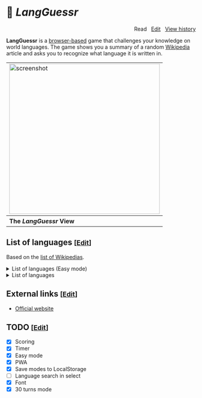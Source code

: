 # 📖 *LangGuessr*

<p align="right">
  Read&nbsp;&nbsp;
  <a href="https://github.com/xiupos/langguessr/edit/main/README.md">Edit</a>&nbsp;&nbsp;
  <a href="https://github.com/xiupos/langguessr/commits/main/README.md">View history</a>
</p>

**LangGuessr** is a [browser-based](https://en.wikipedia.org/wiki/Browser_game) game that challenges your knowledge on world languages. The game shows you a summary of a random [Wikipedia](https://en.wikipedia.org/wiki/Wikipedia) article and asks you to recognize what language it is written in.

<div align="right">
  <table>
    <tbody>
      <tr>
        <td>
          <img width="400" src="https://github.com/xiupos/langguessr/assets/26175482/e9880cfd-4d73-46ad-9a79-60d25c8b71fe" alt="screenshot">
        </td>
      </tr>
      <tr>
        <th align="left">The <i>LangGuessr</i> View</th>
      </tr>
    </tbody>
  </table>
</div>

## List of languages <small>[<a href="https://github.com/xiupos/langguessr/edit/main/README.md">Edit</a>]</small>

Based on the [list of Wikipedias](https://meta.wikimedia.org/wiki/List_of_Wikipedias).

<details>
<summary>List of languages (Easy mode)</summary>

| Code | Name (en) | Name (local) |
| --- | --- | --- |
| [af](https://af.wikipedia.org/wiki/Afrikaans) | Afrikaans | Afrikaans |
| [ar](https://ar.wikipedia.org/wiki/العربية) | Arabic | العربية |
| [arz](https://arz.wikipedia.org/wiki/مصرى) | Egyptian Arabic | مصرى |
| [ast](https://ast.wikipedia.org/wiki/asturianu) | Asturian | asturianu |
| [az](https://az.wikipedia.org/wiki/azərbaycanca) | Azerbaijani | azərbaycanca |
| [azb](https://azb.wikipedia.org/wiki/تۆرکجه) | South Azerbaijani | تۆرکجه |
| [ba](https://ba.wikipedia.org/wiki/башҡортса) | Bashkir | башҡортса |
| [be](https://be.wikipedia.org/wiki/беларуская) | Belarusian | беларуская |
| [be-tarask](https://be-tarask.wikipedia.org/wiki/беларуская_(тарашкевіца)) | Belarusian (Taraškievica orthography) | беларуская (тарашкевіца) |
| [bg](https://bg.wikipedia.org/wiki/български) | Bulgarian | български |
| [bn](https://bn.wikipedia.org/wiki/বাংলা) | Bangla | বাংলা |
| [br](https://br.wikipedia.org/wiki/brezhoneg) | Breton | brezhoneg |
| [bs](https://bs.wikipedia.org/wiki/bosanski) | Bosnian | bosanski |
| [ca](https://ca.wikipedia.org/wiki/català) | Catalan | català |
| [ce](https://ce.wikipedia.org/wiki/нохчийн) | Chechen | нохчийн |
| [ceb](https://ceb.wikipedia.org/wiki/Cebuano) | Cebuano | Cebuano |
| [ckb](https://ckb.wikipedia.org/wiki/کوردی) | Central Kurdish | کوردی |
| [cs](https://cs.wikipedia.org/wiki/čeština) | Czech | čeština |
| [cv](https://cv.wikipedia.org/wiki/чӑвашла) | Chuvash | чӑвашла |
| [cy](https://cy.wikipedia.org/wiki/Cymraeg) | Welsh | Cymraeg |
| [da](https://da.wikipedia.org/wiki/dansk) | Danish | dansk |
| [de](https://de.wikipedia.org/wiki/Deutsch) | German | Deutsch |
| [el](https://el.wikipedia.org/wiki/Ελληνικά) | Greek | Ελληνικά |
| [en](https://en.wikipedia.org/wiki/English) | English | English |
| [eo](https://eo.wikipedia.org/wiki/Esperanto) | Esperanto | Esperanto |
| [es](https://es.wikipedia.org/wiki/español) | Spanish | español |
| [et](https://et.wikipedia.org/wiki/eesti) | Estonian | eesti |
| [eu](https://eu.wikipedia.org/wiki/euskara) | Basque | euskara |
| [fa](https://fa.wikipedia.org/wiki/فارسی) | Persian | فارسی |
| [fi](https://fi.wikipedia.org/wiki/suomi) | Finnish | suomi |
| [fr](https://fr.wikipedia.org/wiki/français) | French | français |
| [fy](https://fy.wikipedia.org/wiki/Frysk) | Western Frisian | Frysk |
| [ga](https://ga.wikipedia.org/wiki/Gaeilge) | Irish | Gaeilge |
| [gl](https://gl.wikipedia.org/wiki/galego) | Galician | galego |
| [he](https://he.wikipedia.org/wiki/עברית) | Hebrew | עברית |
| [hi](https://hi.wikipedia.org/wiki/हिन्दी) | Hindi | हिन्दी |
| [hr](https://hr.wikipedia.org/wiki/hrvatski) | Croatian | hrvatski |
| [ht](https://ht.wikipedia.org/wiki/Kreyòl_ayisyen) | Haitian Creole | Kreyòl ayisyen |
| [hu](https://hu.wikipedia.org/wiki/magyar) | Hungarian | magyar |
| [hy](https://hy.wikipedia.org/wiki/հայերեն) | Armenian | հայերեն |
| [id](https://id.wikipedia.org/wiki/Bahasa_Indonesia) | Indonesian | Bahasa Indonesia |
| [is](https://is.wikipedia.org/wiki/íslenska) | Icelandic | íslenska |
| [it](https://it.wikipedia.org/wiki/italiano) | Italian | italiano |
| [ja](https://ja.wikipedia.org/wiki/日本語) | Japanese | 日本語 |
| [jv](https://jv.wikipedia.org/wiki/Jawa) | Javanese | Jawa |
| [ka](https://ka.wikipedia.org/wiki/ქართული) | Georgian | ქართული |
| [kk](https://kk.wikipedia.org/wiki/қазақша) | Kazakh | қазақша |
| [ko](https://ko.wikipedia.org/wiki/한국어) | Korean | 한국어 |
| [ku](https://ku.wikipedia.org/wiki/kurdî) | Kurdish | kurdî |
| [ky](https://ky.wikipedia.org/wiki/кыргызча) | Kyrgyz | кыргызча |
| [la](https://la.wikipedia.org/wiki/Latina) | Latin | Latina |
| [lb](https://lb.wikipedia.org/wiki/Lëtzebuergesch) | Luxembourgish | Lëtzebuergesch |
| [lld](https://lld.wikipedia.org/wiki/Ladin) | Ladin | Ladin |
| [lmo](https://lmo.wikipedia.org/wiki/lombard) | Lombard | lombard |
| [lt](https://lt.wikipedia.org/wiki/lietuvių) | Lithuanian | lietuvių |
| [lv](https://lv.wikipedia.org/wiki/latviešu) | Latvian | latviešu |
| [mg](https://mg.wikipedia.org/wiki/Malagasy) | Malagasy | Malagasy |
| [min](https://min.wikipedia.org/wiki/Minangkabau) | Minangkabau | Minangkabau |
| [mk](https://mk.wikipedia.org/wiki/македонски) | Macedonian | македонски |
| [ml](https://ml.wikipedia.org/wiki/മലയാളം) | Malayalam | മലയാളം |
| [mr](https://mr.wikipedia.org/wiki/मराठी) | Marathi | मराठी |
| [ms](https://ms.wikipedia.org/wiki/Bahasa_Melayu) | Malay | Bahasa Melayu |
| [my](https://my.wikipedia.org/wiki/မြန်မာဘာသာ) | Burmese | မြန်မာဘာသာ |
| [nds](https://nds.wikipedia.org/wiki/Plattdüütsch) | Low German | Plattdüütsch |
| [new](https://new.wikipedia.org/wiki/नेपाल_भाषा) | Newari | नेपाल भाषा |
| [nl](https://nl.wikipedia.org/wiki/Nederlands) | Dutch | Nederlands |
| [nn](https://nn.wikipedia.org/wiki/norsk_nynorsk) | Norwegian Nynorsk | norsk nynorsk |
| [no](https://no.wikipedia.org/wiki/norsk) | Norwegian | norsk |
| [oc](https://oc.wikipedia.org/wiki/occitan) | Occitan | occitan |
| [pl](https://pl.wikipedia.org/wiki/polski) | Polish | polski |
| [pms](https://pms.wikipedia.org/wiki/Piemontèis) | Piedmontese | Piemontèis |
| [pnb](https://pnb.wikipedia.org/wiki/پنجابی) | Western Punjabi | پنجابی |
| [pt](https://pt.wikipedia.org/wiki/português) | Portuguese | português |
| [ro](https://ro.wikipedia.org/wiki/română) | Romanian | română |
| [ru](https://ru.wikipedia.org/wiki/русский) | Russian | русский |
| [sh](https://sh.wikipedia.org/wiki/srpskohrvatski) | Serbo-Croatian | srpskohrvatski / српскохрватски |
| [simple](https://simple.wikipedia.org/wiki/Simple_English) | Simple English | Simple English |
| [sk](https://sk.wikipedia.org/wiki/slovenčina) | Slovak | slovenčina |
| [sl](https://sl.wikipedia.org/wiki/slovenščina) | Slovenian | slovenščina |
| [sq](https://sq.wikipedia.org/wiki/shqip) | Albanian | shqip |
| [sr](https://sr.wikipedia.org/wiki/српски) | Serbian | српски / srpski |
| [su](https://su.wikipedia.org/wiki/Sunda) | Sundanese | Sunda |
| [sv](https://sv.wikipedia.org/wiki/svenska) | Swedish | svenska |
| [sw](https://sw.wikipedia.org/wiki/Kiswahili) | Swahili | Kiswahili |
| [szl](https://szl.wikipedia.org/wiki/ślůnski) | Silesian | ślůnski |
| [ta](https://ta.wikipedia.org/wiki/தமிழ்) | Tamil | தமிழ் |
| [te](https://te.wikipedia.org/wiki/తెలుగు) | Telugu | తెలుగు |
| [tg](https://tg.wikipedia.org/wiki/тоҷикӣ) | Tajik | тоҷикӣ |
| [th](https://th.wikipedia.org/wiki/ไทย) | Thai | ไทย |
| [tr](https://tr.wikipedia.org/wiki/Türkçe) | Turkish | Türkçe |
| [tt](https://tt.wikipedia.org/wiki/татарча) | Tatar | татарча / tatarça |
| [uk](https://uk.wikipedia.org/wiki/українська) | Ukrainian | українська |
| [ur](https://ur.wikipedia.org/wiki/اردو) | Urdu | اردو |
| [uz](https://uz.wikipedia.org/wiki/oʻzbekcha) | Uzbek | oʻzbekcha / ўзбекча |
| [vec](https://vec.wikipedia.org/wiki/vèneto) | Venetian | vèneto |
| [vi](https://vi.wikipedia.org/wiki/Tiếng_Việt) | Vietnamese | Tiếng Việt |
| [war](https://war.wikipedia.org/wiki/Winaray) | Waray | Winaray |
| [zh](https://zh.wikipedia.org/wiki/中文) | Chinese | 中文 |
| [zh-min-nan](https://zh-min-nan.wikipedia.org/wiki/Bân-lâm-gú) | Min Nan Chinese | Bân-lâm-gú |
| [zh-yue](https://zh-yue.wikipedia.org/wiki/粵語) | Cantonese | 粵語 |
</details>

<details>
<summary>List of languages</summary>

| Code | Name (en) | Name (local) |
| --- | --- | --- |
| [ab](https://ab.wikipedia.org/wiki/аԥсшәа) | Abkhazian | аԥсшәа | |
| [ace](https://ace.wikipedia.org/wiki/Acèh) | Achinese | Acèh | |
| [ady](https://ady.wikipedia.org/wiki/адыгабзэ) | Adyghe | адыгабзэ | |
| [af](https://af.wikipedia.org/wiki/Afrikaans) | Afrikaans | Afrikaans | |
| [als](https://als.wikipedia.org/wiki/Alemannisch) | Alemannic | Alemannisch | |
| [alt](https://alt.wikipedia.org/wiki/алтай_тил) | Southern Altai | алтай тил | |
| [am](https://am.wikipedia.org/wiki/አማርኛ) | Amharic | አማርኛ | |
| [ami](https://ami.wikipedia.org/wiki/Pangcah) | Amis | Pangcah | |
| [an](https://an.wikipedia.org/wiki/aragonés) | Aragonese | aragonés | |
| [ang](https://ang.wikipedia.org/wiki/Ænglisc) | Old english | Ænglisc | |
| [anp](https://anp.wikipedia.org/wiki/अंगिका) | Angika | अंगिका | |
| [ar](https://ar.wikipedia.org/wiki/العربية) | Arabic | العربية | |
| [arc](https://arc.wikipedia.org/wiki/ܐܪܡܝܐ) | Aramaic | ܐܪܡܝܐ | |
| [ary](https://ary.wikipedia.org/wiki/الدارجة) | Moroccan Arabic | الدارجة | |
| [arz](https://arz.wikipedia.org/wiki/مصرى) | Egyptian Arabic | مصرى | |
| [as](https://as.wikipedia.org/wiki/অসমীয়া) | Assamese | অসমীয়া | |
| [ast](https://ast.wikipedia.org/wiki/asturianu) | Asturian | asturianu | |
| [atj](https://atj.wikipedia.org/wiki/Atikamekw) | Atikamekw | Atikamekw | |
| [av](https://av.wikipedia.org/wiki/авар) | Avaric | авар | |
| [avk](https://avk.wikipedia.org/wiki/Kotava) | Kotava | Kotava | |
| [awa](https://awa.wikipedia.org/wiki/अवधी) | Awadhi | अवधी | |
| [ay](https://ay.wikipedia.org/wiki/Aymar_aru) | Aymara | Aymar aru | |
| [az](https://az.wikipedia.org/wiki/azərbaycanca) | Azerbaijani | azərbaycanca | |
| [azb](https://azb.wikipedia.org/wiki/تۆرکجه) | South Azerbaijani | تۆرکجه | |
| [ba](https://ba.wikipedia.org/wiki/башҡортса) | Bashkir | башҡортса | |
| [ban](https://ban.wikipedia.org/wiki/Basa_Bali) | Balinese | Basa Bali | |
| [bar](https://bar.wikipedia.org/wiki/Boarisch) | Bavarian | Boarisch | |
| [bat-smg](https://bat-smg.wikipedia.org/wiki/žemaitėška) | Samogitian | žemaitėška | |
| [bcl](https://bcl.wikipedia.org/wiki/Bikol_Central) | Central Bikol | Bikol Central | |
| [be](https://be.wikipedia.org/wiki/беларуская) | Belarusian | беларуская | |
| [be-tarask](https://be-tarask.wikipedia.org/wiki/беларуская_(тарашкевіца)) | Belarusian (Taraškievica orthography) | беларуская (тарашкевіца) | |
| [bg](https://bg.wikipedia.org/wiki/български) | Bulgarian | български | |
| [bh](https://bh.wikipedia.org/wiki/भोजपुरी) | Bhojpuri | भोजपुरी | |
| [bi](https://bi.wikipedia.org/wiki/Bislama) | Bislama | Bislama | |
| [bjn](https://bjn.wikipedia.org/wiki/Banjar) | Banjar | Banjar | |
| [blk](https://blk.wikipedia.org/wiki/ပအိုဝ်ႏဘာႏသာႏ) | Pa'O | ပအိုဝ်ႏဘာႏသာႏ | |
| [bm](https://bm.wikipedia.org/wiki/bamanankan) | Bambara | bamanankan | |
| [bn](https://bn.wikipedia.org/wiki/বাংলা) | Bangla | বাংলা | |
| [bo](https://bo.wikipedia.org/wiki/བོད་ཡིག) | Tibetan | བོད་ཡིག | |
| [bpy](https://bpy.wikipedia.org/wiki/বিষ্ণুপ্রিয়া_মণিপুরী) | Bishnupriya | বিষ্ণুপ্রিয়া মণিপুরী | |
| [br](https://br.wikipedia.org/wiki/brezhoneg) | Breton | brezhoneg | |
| [bs](https://bs.wikipedia.org/wiki/bosanski) | Bosnian | bosanski | |
| [bug](https://bug.wikipedia.org/wiki/Basa_Ugi) | Buginese | Basa Ugi | |
| [bxr](https://bxr.wikipedia.org/wiki/буряад) | Russia Buriat | буряад | |
| [ca](https://ca.wikipedia.org/wiki/català) | Catalan | català | |
| [cbk-zam](https://cbk-zam.wikipedia.org/wiki/Chavacano_de_Zamboanga) | Chavacano | Chavacano de Zamboanga | |
| [cdo](https://cdo.wikipedia.org/wiki/閩東語) | Min Dong Chinese | 閩東語 / Mìng-dĕ̤ng-ngṳ̄ | |
| [ce](https://ce.wikipedia.org/wiki/нохчийн) | Chechen | нохчийн | |
| [ceb](https://ceb.wikipedia.org/wiki/Cebuano) | Cebuano | Cebuano | |
| [ch](https://ch.wikipedia.org/wiki/Chamoru) | Chamorro | Chamoru | |
| [chr](https://chr.wikipedia.org/wiki/ᏣᎳᎩ) | Cherokee | ᏣᎳᎩ | |
| [chy](https://chy.wikipedia.org/wiki/Tsetsêhestâhese) | Cheyenne | Tsetsêhestâhese | |
| [ckb](https://ckb.wikipedia.org/wiki/کوردی) | Central Kurdish | کوردی | |
| [co](https://co.wikipedia.org/wiki/corsu) | Corsican | corsu | |
| [cr](https://cr.wikipedia.org/wiki/Nēhiyawēwin) | Cree | Nēhiyawēwin / ᓀᐦᐃᔭᐍᐏᐣ | |
| [crh](https://crh.wikipedia.org/wiki/qırımtatarca) | Crimean Tatar | qırımtatarca | |
| [cs](https://cs.wikipedia.org/wiki/čeština) | Czech | čeština | |
| [csb](https://csb.wikipedia.org/wiki/kaszëbsczi) | Kashubian | kaszëbsczi | |
| [cu](https://cu.wikipedia.org/wiki/словѣньскъ) | Church Slavic | словѣньскъ / ⰔⰎⰑⰂⰡⰐⰠⰔⰍⰟ | |
| [cv](https://cv.wikipedia.org/wiki/чӑвашла) | Chuvash | чӑвашла | |
| [cy](https://cy.wikipedia.org/wiki/Cymraeg) | Welsh | Cymraeg | |
| [da](https://da.wikipedia.org/wiki/dansk) | Danish | dansk | |
| [dag](https://dag.wikipedia.org/wiki/dagbanli) | Dagbani | dagbanli | |
| [de](https://de.wikipedia.org/wiki/Deutsch) | German | Deutsch | |
| [din](https://din.wikipedia.org/wiki/Thuɔŋjäŋ) | Dinka | Thuɔŋjäŋ | |
| [diq](https://diq.wikipedia.org/wiki/Zazaki) | Zazaki | Zazaki | |
| [dsb](https://dsb.wikipedia.org/wiki/dolnoserbski) | Lower Sorbian | dolnoserbski | |
| [dty](https://dty.wikipedia.org/wiki/डोटेली) | Doteli | डोटेली | |
| [dv](https://dv.wikipedia.org/wiki/ދިވެހިބަސް) | Divehi | ދިވެހިބަސް | |
| [dz](https://dz.wikipedia.org/wiki/ཇོང་ཁ) | Dzongkha | ཇོང་ཁ | |
| [ee](https://ee.wikipedia.org/wiki/eʋegbe) | Ewe | eʋegbe | |
| [el](https://el.wikipedia.org/wiki/Ελληνικά) | Greek | Ελληνικά | |
| [eml](https://eml.wikipedia.org/wiki/emiliàn_e_rumagnòl) | Emiliano-Romagnolo | emiliàn e rumagnòl | |
| [en](https://en.wikipedia.org/wiki/english) | english | english | |
| [eo](https://eo.wikipedia.org/wiki/Esperanto) | Esperanto | Esperanto | |
| [es](https://es.wikipedia.org/wiki/español) | Spanish | español | |
| [et](https://et.wikipedia.org/wiki/eesti) | Estonian | eesti | |
| [eu](https://eu.wikipedia.org/wiki/euskara) | Basque | euskara | |
| [ext](https://ext.wikipedia.org/wiki/estremeñu) | Extremaduran | estremeñu | |
| [fa](https://fa.wikipedia.org/wiki/فارسی) | Persian | فارسی | |
| [fat](https://fat.wikipedia.org/wiki/mfantse) | Fanti | mfantse | |
| [ff](https://ff.wikipedia.org/wiki/Fulfulde) | Fula | Fulfulde | |
| [fi](https://fi.wikipedia.org/wiki/suomi) | Finnish | suomi | |
| [fiu-vro](https://fiu-vro.wikipedia.org/wiki/võro) | Võro | võro | |
| [fj](https://fj.wikipedia.org/wiki/Na_Vosa_Vakaviti) | Fijian | Na Vosa Vakaviti | |
| [fo](https://fo.wikipedia.org/wiki/føroyskt) | Faroese | føroyskt | |
| [fr](https://fr.wikipedia.org/wiki/français) | French | français | |
| [frp](https://frp.wikipedia.org/wiki/arpetan) | Arpitan | arpetan | |
| [frr](https://frr.wikipedia.org/wiki/Nordfriisk) | Northern Frisian | Nordfriisk | |
| [fur](https://fur.wikipedia.org/wiki/furlan) | Friulian | furlan | |
| [fy](https://fy.wikipedia.org/wiki/Frysk) | Western Frisian | Frysk | |
| [ga](https://ga.wikipedia.org/wiki/Gaeilge) | Irish | Gaeilge | |
| [gag](https://gag.wikipedia.org/wiki/Gagauz) | Gagauz | Gagauz | |
| [gan](https://gan.wikipedia.org/wiki/贛語) | Gan Chinese | 贛語 | |
| [gcr](https://gcr.wikipedia.org/wiki/kriyòl_gwiyannen) | Guianan Creole | kriyòl gwiyannen | |
| [gd](https://gd.wikipedia.org/wiki/Gàidhlig) | Scottish Gaelic | Gàidhlig | |
| [gl](https://gl.wikipedia.org/wiki/galego) | Galician | galego | |
| [glk](https://glk.wikipedia.org/wiki/گیلکی) | Gilaki | گیلکی | |
| [gn](https://gn.wikipedia.org/wiki/Avañe'ẽ) | Guarani | Avañe'ẽ | |
| [gom](https://gom.wikipedia.org/wiki/गोंयची_कोंकणी) | Goan Konkani | गोंयची कोंकणी / Gõychi Konknni | |
| [gor](https://gor.wikipedia.org/wiki/Bahasa_Hulontalo) | Gorontalo | Bahasa Hulontalo | |
| [got](https://got.wikipedia.org/wiki/𐌲𐌿𐍄𐌹𐍃𐌺) | Gothic | 𐌲𐌿𐍄𐌹𐍃𐌺 | |
| [gpe](https://gpe.wikipedia.org/wiki/Ghanaian_Pidgin) | Ghanaian Pidgin | Ghanaian Pidgin | |
| [gu](https://gu.wikipedia.org/wiki/ગુજરાતી) | Gujarati | ગુજરાતી | |
| [guc](https://guc.wikipedia.org/wiki/wayuunaiki) | Wayuu | wayuunaiki | |
| [gur](https://gur.wikipedia.org/wiki/farefare) | Frafra | farefare | |
| [guw](https://guw.wikipedia.org/wiki/gungbe) | Gun | gungbe | |
| [gv](https://gv.wikipedia.org/wiki/Gaelg) | Manx | Gaelg | |
| [ha](https://ha.wikipedia.org/wiki/Hausa) | Hausa | Hausa | |
| [hak](https://hak.wikipedia.org/wiki/客家語) | Hakka Chinese | 客家語/Hak-kâ-ngî | |
| [haw](https://haw.wikipedia.org/wiki/Hawaiʻi) | Hawaiian | Hawaiʻi | |
| [he](https://he.wikipedia.org/wiki/עברית) | Hebrew | עברית | |
| [hi](https://hi.wikipedia.org/wiki/हिन्दी) | Hindi | हिन्दी | |
| [hif](https://hif.wikipedia.org/wiki/Fiji_Hindi) | Fiji Hindi | Fiji Hindi | |
| [hr](https://hr.wikipedia.org/wiki/hrvatski) | Croatian | hrvatski | |
| [hsb](https://hsb.wikipedia.org/wiki/hornjoserbsce) | Upper Sorbian | hornjoserbsce | |
| [ht](https://ht.wikipedia.org/wiki/Kreyòl_ayisyen) | Haitian Creole | Kreyòl ayisyen | |
| [hu](https://hu.wikipedia.org/wiki/magyar) | Hungarian | magyar | |
| [hy](https://hy.wikipedia.org/wiki/հայերեն) | Armenian | հայերեն | |
| [hyw](https://hyw.wikipedia.org/wiki/Արեւմտահայերէն) | Western Armenian | Արեւմտահայերէն | |
| [ia](https://ia.wikipedia.org/wiki/interlingua) | Interlingua | interlingua | |
| [id](https://id.wikipedia.org/wiki/Bahasa_Indonesia) | Indonesian | Bahasa Indonesia | |
| [ie](https://ie.wikipedia.org/wiki/Interlingue) | Interlingue | Interlingue | |
| [ig](https://ig.wikipedia.org/wiki/Igbo) | Igbo | Igbo | |
| [ik](https://ik.wikipedia.org/wiki/Iñupiatun) | Inupiaq | Iñupiatun | |
| [ilo](https://ilo.wikipedia.org/wiki/Ilokano) | Iloko | Ilokano | |
| [inh](https://inh.wikipedia.org/wiki/гӀалгӀай) | Ingush | гӀалгӀай | |
| [io](https://io.wikipedia.org/wiki/Ido) | Ido | Ido | |
| [is](https://is.wikipedia.org/wiki/íslenska) | Icelandic | íslenska | |
| [it](https://it.wikipedia.org/wiki/italiano) | Italian | italiano | |
| [iu](https://iu.wikipedia.org/wiki/ᐃᓄᒃᑎᑐᑦ) | Inuktitut | ᐃᓄᒃᑎᑐᑦ / inuktitut | |
| [ja](https://ja.wikipedia.org/wiki/日本語) | Japanese | 日本語 | |
| [jam](https://jam.wikipedia.org/wiki/Patois) | Jamaican Creole english | Patois | |
| [jbo](https://jbo.wikipedia.org/wiki/la_.lojban.) | Lojban | la .lojban. | |
| [jv](https://jv.wikipedia.org/wiki/Jawa) | Javanese | Jawa | |
| [ka](https://ka.wikipedia.org/wiki/ქართული) | Georgian | ქართული | |
| [kaa](https://kaa.wikipedia.org/wiki/Qaraqalpaqsha) | Kara-Kalpak | Qaraqalpaqsha | |
| [kab](https://kab.wikipedia.org/wiki/Taqbaylit) | Kabyle | Taqbaylit | |
| [kbd](https://kbd.wikipedia.org/wiki/адыгэбзэ) | Kabardian | адыгэбзэ | |
| [kbp](https://kbp.wikipedia.org/wiki/Kabɩyɛ) | Kabiye | Kabɩyɛ | |
| [kcg](https://kcg.wikipedia.org/wiki/Tyap) | Tyap | Tyap | |
| [kg](https://kg.wikipedia.org/wiki/Kongo) | Kongo | Kongo | |
| [ki](https://ki.wikipedia.org/wiki/Gĩkũyũ) | Kikuyu | Gĩkũyũ | |
| [kk](https://kk.wikipedia.org/wiki/қазақша) | Kazakh | қазақша | |
| [kl](https://kl.wikipedia.org/wiki/kalaallisut) | Kalaallisut | kalaallisut | |
| [km](https://km.wikipedia.org/wiki/ភាសាខ្មែរ) | Khmer | ភាសាខ្មែរ | |
| [kn](https://kn.wikipedia.org/wiki/ಕನ್ನಡ) | Kannada | ಕನ್ನಡ | |
| [ko](https://ko.wikipedia.org/wiki/한국어) | Korean | 한국어 | |
| [koi](https://koi.wikipedia.org/wiki/перем_коми) | Komi-Permyak | перем коми | |
| [krc](https://krc.wikipedia.org/wiki/къарачай-малкъар) | Karachay-Balkar | къарачай-малкъар | |
| [ks](https://ks.wikipedia.org/wiki/कॉशुर) | Kashmiri | कॉशुर / کٲشُر | |
| [ksh](https://ksh.wikipedia.org/wiki/Ripoarisch) | Colognian | Ripoarisch | |
| [ku](https://ku.wikipedia.org/wiki/kurdî) | Kurdish | kurdî | |
| [kv](https://kv.wikipedia.org/wiki/коми) | Komi | коми | |
| [kw](https://kw.wikipedia.org/wiki/kernowek) | Cornish | kernowek | |
| [ky](https://ky.wikipedia.org/wiki/кыргызча) | Kyrgyz | кыргызча | |
| [la](https://la.wikipedia.org/wiki/Latina) | Latin | Latina | |
| [lad](https://lad.wikipedia.org/wiki/Ladino) | Ladino | Ladino | |
| [lb](https://lb.wikipedia.org/wiki/Lëtzebuergesch) | Luxembourgish | Lëtzebuergesch | |
| [lbe](https://lbe.wikipedia.org/wiki/лакку) | Lak | лакку | |
| [lez](https://lez.wikipedia.org/wiki/лезги) | Lezghian | лезги | |
| [lfn](https://lfn.wikipedia.org/wiki/Lingua_Franca_Nova) | Lingua Franca Nova | Lingua Franca Nova | |
| [lg](https://lg.wikipedia.org/wiki/Luganda) | Ganda | Luganda | |
| [li](https://li.wikipedia.org/wiki/Limburgs) | Limburgish | Limburgs | |
| [lij](https://lij.wikipedia.org/wiki/Ligure) | Ligurian | Ligure | |
| [lld](https://lld.wikipedia.org/wiki/Ladin) | Ladin | Ladin | |
| [lmo](https://lmo.wikipedia.org/wiki/lombard) | Lombard | lombard | |
| [ln](https://ln.wikipedia.org/wiki/lingála) | Lingala | lingála | |
| [lo](https://lo.wikipedia.org/wiki/ລາວ) | Lao | ລາວ | |
| [lt](https://lt.wikipedia.org/wiki/lietuvių) | Lithuanian | lietuvių | |
| [ltg](https://ltg.wikipedia.org/wiki/latgaļu) | Latgalian | latgaļu | |
| [lv](https://lv.wikipedia.org/wiki/latviešu) | Latvian | latviešu | |
| [mad](https://mad.wikipedia.org/wiki/Madhurâ) | Madurese | Madhurâ | |
| [mai](https://mai.wikipedia.org/wiki/मैथिली) | Maithili | मैथिली | |
| [map-bms](https://map-bms.wikipedia.org/wiki/Basa_Banyumasan) | Basa Banyumasan | Basa Banyumasan | |
| [mdf](https://mdf.wikipedia.org/wiki/мокшень) | Moksha | мокшень | |
| [mg](https://mg.wikipedia.org/wiki/Malagasy) | Malagasy | Malagasy | |
| [mhr](https://mhr.wikipedia.org/wiki/олык_марий) | Eastern Mari | олык марий | |
| [mi](https://mi.wikipedia.org/wiki/Māori) | Māori | Māori | |
| [min](https://min.wikipedia.org/wiki/Minangkabau) | Minangkabau | Minangkabau | |
| [mk](https://mk.wikipedia.org/wiki/македонски) | Macedonian | македонски | |
| [ml](https://ml.wikipedia.org/wiki/മലയാളം) | Malayalam | മലയാളം | |
| [mn](https://mn.wikipedia.org/wiki/монгол) | Mongolian | монгол | |
| [mni](https://mni.wikipedia.org/wiki/ꯃꯤꯇꯩ_ꯂꯣꯟ) | Manipuri | ꯃꯤꯇꯩ ꯂꯣꯟ | |
| [mnw](https://mnw.wikipedia.org/wiki/ဘာသာ_မန်) | Mon | ဘာသာ မန် | |
| [mr](https://mr.wikipedia.org/wiki/मराठी) | Marathi | मराठी | |
| [mrj](https://mrj.wikipedia.org/wiki/кырык_мары) | Western Mari | кырык мары | |
| [ms](https://ms.wikipedia.org/wiki/Bahasa_Melayu) | Malay | Bahasa Melayu | |
| [mt](https://mt.wikipedia.org/wiki/Malti) | Maltese | Malti | |
| [mwl](https://mwl.wikipedia.org/wiki/Mirandés) | Mirandese | Mirandés | |
| [my](https://my.wikipedia.org/wiki/မြန်မာဘာသာ) | Burmese | မြန်မာဘာသာ | |
| [myv](https://myv.wikipedia.org/wiki/эрзянь) | Erzya | эрзянь | |
| [mzn](https://mzn.wikipedia.org/wiki/مازِرونی) | Mazanderani | مازِرونی | |
| [nah](https://nah.wikipedia.org/wiki/Nāhuatl) | Nāhuatl | Nāhuatl | |
| [nap](https://nap.wikipedia.org/wiki/Napulitano) | Neapolitan | Napulitano | |
| [nds](https://nds.wikipedia.org/wiki/Plattdüütsch) | Low German | Plattdüütsch | |
| [nds-nl](https://nds-nl.wikipedia.org/wiki/Nedersaksies) | Low Saxon | Nedersaksies | |
| [ne](https://ne.wikipedia.org/wiki/नेपाली) | Nepali | नेपाली | |
| [new](https://new.wikipedia.org/wiki/नेपाल_भाषा) | Newari | नेपाल भाषा | |
| [nia](https://nia.wikipedia.org/wiki/Li_Niha) | Nias | Li Niha | |
| [nl](https://nl.wikipedia.org/wiki/Nederlands) | Dutch | Nederlands | |
| [nn](https://nn.wikipedia.org/wiki/norsk_nynorsk) | Norwegian Nynorsk | norsk nynorsk | |
| [no](https://no.wikipedia.org/wiki/norsk) | Norwegian | norsk | |
| [nov](https://nov.wikipedia.org/wiki/Novial) | Novial | Novial | |
| [nqo](https://nqo.wikipedia.org/wiki/ߒߞߏ) | N’Ko | ߒߞߏ | |
| [nrm](https://nrm.wikipedia.org/wiki/Nouormand) | Norman | Nouormand | |
| [nso](https://nso.wikipedia.org/wiki/Sesotho_sa_Leboa) | Northern Sotho | Sesotho sa Leboa | |
| [nv](https://nv.wikipedia.org/wiki/Diné_bizaad) | Navajo | Diné bizaad | |
| [ny](https://ny.wikipedia.org/wiki/Chi-Chewa) | Nyanja | Chi-Chewa | |
| [oc](https://oc.wikipedia.org/wiki/occitan) | Occitan | occitan | |
| [olo](https://olo.wikipedia.org/wiki/livvinkarjala) | Livvi-Karelian | livvinkarjala | |
| [om](https://om.wikipedia.org/wiki/Oromoo) | Oromo | Oromoo | |
| [or](https://or.wikipedia.org/wiki/ଓଡ଼ିଆ) | Odia | ଓଡ଼ିଆ | |
| [os](https://os.wikipedia.org/wiki/ирон) | Ossetic | ирон | |
| [pa](https://pa.wikipedia.org/wiki/ਪੰਜਾਬੀ) | Punjabi | ਪੰਜਾਬੀ | |
| [pag](https://pag.wikipedia.org/wiki/Pangasinan) | Pangasinan | Pangasinan | |
| [pam](https://pam.wikipedia.org/wiki/Kapampangan) | Pampanga | Kapampangan | |
| [pap](https://pap.wikipedia.org/wiki/Papiamentu) | Papiamento | Papiamentu | |
| [pcd](https://pcd.wikipedia.org/wiki/Picard) | Picard | Picard | |
| [pcm](https://pcm.wikipedia.org/wiki/Naijá) | Nigerian Pidgin | Naijá | |
| [pdc](https://pdc.wikipedia.org/wiki/Deitsch) | Pennsylvania German | Deitsch | |
| [pfl](https://pfl.wikipedia.org/wiki/Pälzisch) | Palatine German | Pälzisch | |
| [pi](https://pi.wikipedia.org/wiki/पालि) | Pali | पालि | |
| [pih](https://pih.wikipedia.org/wiki/Norfuk) | Norfuk / Pitkern | Norfuk / Pitkern | |
| [pl](https://pl.wikipedia.org/wiki/polski) | Polish | polski | |
| [pms](https://pms.wikipedia.org/wiki/Piemontèis) | Piedmontese | Piemontèis | |
| [pnb](https://pnb.wikipedia.org/wiki/پنجابی) | Western Punjabi | پنجابی | |
| [pnt](https://pnt.wikipedia.org/wiki/Ποντιακά) | Pontic | Ποντιακά | |
| [ps](https://ps.wikipedia.org/wiki/پښتو) | Pashto | پښتو | |
| [pt](https://pt.wikipedia.org/wiki/português) | Portuguese | português | |
| [pwn](https://pwn.wikipedia.org/wiki/pinayuanan) | Paiwan | pinayuanan | |
| [qu](https://qu.wikipedia.org/wiki/Runa_Simi) | Quechua | Runa Simi | |
| [rm](https://rm.wikipedia.org/wiki/rumantsch) | Romansh | rumantsch | |
| [rmy](https://rmy.wikipedia.org/wiki/romani_čhib) | Vlax Romani | romani čhib | |
| [rn](https://rn.wikipedia.org/wiki/ikirundi) | Rundi | ikirundi | |
| [ro](https://ro.wikipedia.org/wiki/română) | Romanian | română | |
| [roa-rup](https://roa-rup.wikipedia.org/wiki/armãneashti) | Aromanian | armãneashti | |
| [roa-tara](https://roa-tara.wikipedia.org/wiki/tarandíne) | Tarantino | tarandíne | |
| [ru](https://ru.wikipedia.org/wiki/русский) | Russian | русский | |
| [rue](https://rue.wikipedia.org/wiki/русиньскый) | Rusyn | русиньскый | |
| [rw](https://rw.wikipedia.org/wiki/Ikinyarwanda) | Kinyarwanda | Ikinyarwanda | |
| [sa](https://sa.wikipedia.org/wiki/संस्कृतम्) | Sanskrit | संस्कृतम् | |
| [sah](https://sah.wikipedia.org/wiki/саха_тыла) | Yakut | саха тыла | |
| [sat](https://sat.wikipedia.org/wiki/ᱥᱟᱱᱛᱟᱲᱤ) | Santali | ᱥᱟᱱᱛᱟᱲᱤ | |
| [sc](https://sc.wikipedia.org/wiki/sardu) | Sardinian | sardu | |
| [scn](https://scn.wikipedia.org/wiki/sicilianu) | Sicilian | sicilianu | |
| [sco](https://sco.wikipedia.org/wiki/Scots) | Scots | Scots | |
| [sd](https://sd.wikipedia.org/wiki/سنڌي) | Sindhi | سنڌي | |
| [se](https://se.wikipedia.org/wiki/davvisámegiella) | Northern Sami | davvisámegiella | |
| [sg](https://sg.wikipedia.org/wiki/Sängö) | Sango | Sängö | |
| [sh](https://sh.wikipedia.org/wiki/srpskohrvatski) | Serbo-Croatian | srpskohrvatski / српскохрватски | |
| [shi](https://shi.wikipedia.org/wiki/Taclḥit) | Tachelhit | Taclḥit | |
| [shn](https://shn.wikipedia.org/wiki/ၽႃႇသႃႇတႆး) | Shan | ၽႃႇသႃႇတႆး | |
| [si](https://si.wikipedia.org/wiki/සිංහල) | Sinhala | සිංහල | |
| [simple](https://simple.wikipedia.org/wiki/Simple_english) | Simple english | Simple english | |
| [sk](https://sk.wikipedia.org/wiki/slovenčina) | Slovak | slovenčina | |
| [skr](https://skr.wikipedia.org/wiki/سرائیکی) | Saraiki | سرائیکی | |
| [sl](https://sl.wikipedia.org/wiki/slovenščina) | Slovenian | slovenščina | |
| [sm](https://sm.wikipedia.org/wiki/Gagana_Samoa) | Samoan | Gagana Samoa | |
| [smn](https://smn.wikipedia.org/wiki/anarâškielâ) | Inari Sami | anarâškielâ | |
| [sn](https://sn.wikipedia.org/wiki/chiShona) | Shona | chiShona | |
| [so](https://so.wikipedia.org/wiki/Soomaaliga) | Somali | Soomaaliga | |
| [sq](https://sq.wikipedia.org/wiki/shqip) | Albanian | shqip | |
| [sr](https://sr.wikipedia.org/wiki/српски) | Serbian | српски / srpski | |
| [srn](https://srn.wikipedia.org/wiki/Sranantongo) | Sranan Tongo | Sranantongo | |
| [ss](https://ss.wikipedia.org/wiki/SiSwati) | Swati | SiSwati | |
| [st](https://st.wikipedia.org/wiki/Sesotho) | Southern Sotho | Sesotho | |
| [stq](https://stq.wikipedia.org/wiki/Seeltersk) | Saterland Frisian | Seeltersk | |
| [su](https://su.wikipedia.org/wiki/Sunda) | Sundanese | Sunda | |
| [sv](https://sv.wikipedia.org/wiki/svenska) | Swedish | svenska | |
| [sw](https://sw.wikipedia.org/wiki/Kiswahili) | Swahili | Kiswahili | |
| [szl](https://szl.wikipedia.org/wiki/ślůnski) | Silesian | ślůnski | |
| [szy](https://szy.wikipedia.org/wiki/Sakizaya) | Sakizaya | Sakizaya | |
| [ta](https://ta.wikipedia.org/wiki/தமிழ்) | Tamil | தமிழ் | |
| [tay](https://tay.wikipedia.org/wiki/Tayal) | Tayal | Tayal | |
| [tcy](https://tcy.wikipedia.org/wiki/ತುಳು) | Tulu | ತುಳು | |
| [te](https://te.wikipedia.org/wiki/తెలుగు) | Telugu | తెలుగు | |
| [tet](https://tet.wikipedia.org/wiki/tetun) | Tetum | tetun | |
| [tg](https://tg.wikipedia.org/wiki/тоҷикӣ) | Tajik | тоҷикӣ | |
| [th](https://th.wikipedia.org/wiki/ไทย) | Thai | ไทย | |
| [ti](https://ti.wikipedia.org/wiki/ትግርኛ) | Tigrinya | ትግርኛ | |
| [tk](https://tk.wikipedia.org/wiki/Türkmençe) | Turkmen | Türkmençe | |
| [tl](https://tl.wikipedia.org/wiki/Tagalog) | Tagalog | Tagalog | |
| [tly](https://tly.wikipedia.org/wiki/tolışi) | Talysh | tolışi | |
| [tn](https://tn.wikipedia.org/wiki/Setswana) | Tswana | Setswana | |
| [to](https://to.wikipedia.org/wiki/lea_faka-Tonga) | Tongan | lea faka-Tonga | |
| [tpi](https://tpi.wikipedia.org/wiki/Tok_Pisin) | Tok Pisin | Tok Pisin | |
| [tr](https://tr.wikipedia.org/wiki/Türkçe) | Turkish | Türkçe | |
| [trv](https://trv.wikipedia.org/wiki/Seediq) | Taroko | Seediq | |
| [ts](https://ts.wikipedia.org/wiki/Xitsonga) | Tsonga | Xitsonga | |
| [tt](https://tt.wikipedia.org/wiki/татарча) | Tatar | татарча / tatarça | |
| [tum](https://tum.wikipedia.org/wiki/chiTumbuka) | Tumbuka | chiTumbuka | |
| [tw](https://tw.wikipedia.org/wiki/Twi) | Twi | Twi | |
| [ty](https://ty.wikipedia.org/wiki/reo_tahiti) | Tahitian | reo tahiti | |
| [tyv](https://tyv.wikipedia.org/wiki/тыва_дыл) | Tuvinian | тыва дыл | |
| [udm](https://udm.wikipedia.org/wiki/удмурт) | Udmurt | удмурт | |
| [ug](https://ug.wikipedia.org/wiki/ئۇيغۇرچە) | Uyghur | ئۇيغۇرچە / Uyghurche | |
| [uk](https://uk.wikipedia.org/wiki/українська) | Ukrainian | українська | |
| [ur](https://ur.wikipedia.org/wiki/اردو) | Urdu | اردو | |
| [uz](https://uz.wikipedia.org/wiki/oʻzbekcha) | Uzbek | oʻzbekcha / ўзбекча | |
| [ve](https://ve.wikipedia.org/wiki/Tshivenda) | Venda | Tshivenda | |
| [vec](https://vec.wikipedia.org/wiki/vèneto) | Venetian | vèneto | |
| [vep](https://vep.wikipedia.org/wiki/vepsän_kel’) | Veps | vepsän kel’ | |
| [vi](https://vi.wikipedia.org/wiki/Tiếng_Việt) | Vietnamese | Tiếng Việt | |
| [vls](https://vls.wikipedia.org/wiki/West-Vlams) | West Flemish | West-Vlams | |
| [vo](https://vo.wikipedia.org/wiki/Volapük) | Volapük | Volapük | |
| [wa](https://wa.wikipedia.org/wiki/walon) | Walloon | walon | |
| [war](https://war.wikipedia.org/wiki/Winaray) | Waray | Winaray | |
| [wo](https://wo.wikipedia.org/wiki/Wolof) | Wolof | Wolof | |
| [wuu](https://wuu.wikipedia.org/wiki/吴语) | Wu Chinese | 吴语 | |
| [xal](https://xal.wikipedia.org/wiki/хальмг) | Kalmyk | хальмг | |
| [xh](https://xh.wikipedia.org/wiki/isiXhosa) | Xhosa | isiXhosa | |
| [xmf](https://xmf.wikipedia.org/wiki/მარგალური) | Mingrelian | მარგალური | |
| [yi](https://yi.wikipedia.org/wiki/ייִדיש) | Yiddish | ייִדיש | |
| [yo](https://yo.wikipedia.org/wiki/Yorùbá) | Yoruba | Yorùbá | |
| [za](https://za.wikipedia.org/wiki/Vahcuengh) | Zhuang | Vahcuengh | |
| [zea](https://zea.wikipedia.org/wiki/Zeêuws) | Zeelandic | Zeêuws | |
| [zh](https://zh.wikipedia.org/wiki/中文) | Chinese | 中文 | |
| [zh-classical](https://zh-classical.wikipedia.org/wiki/文言) | Literary Chinese | 文言 | |
| [zh-min-nan](https://zh-min-nan.wikipedia.org/wiki/Bân-lâm-gú) | Min Nan Chinese | Bân-lâm-gú | |
| [zh-yue](https://zh-yue.wikipedia.org/wiki/粵語) | Cantonese | 粵語 | |
| [zu](https://zu.wikipedia.org/wiki/isiZulu) | Zulu | isiZulu | |
</details>

## External links <small>[<a href="https://github.com/xiupos/langguessr/edit/main/README.md">Edit</a>]</small>

- [Official website](https://langguessr.xiupos.net/)

## TODO <small>[<a href="https://github.com/xiupos/langguessr/edit/main/README.md">Edit</a>]</small>

- [x] Scoring
- [x] Timer
- [x] Easy mode
- [x] PWA
- [x] Save modes to LocalStorage
- [ ] Language search in select
- [x] Font
- [x] 30 turns mode
